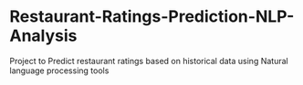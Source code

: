 # Restaurant-Ratings-Prediction-NLP-Analysis
Project to Predict restaurant ratings based on historical data using Natural language processing tools
